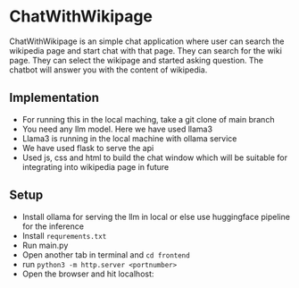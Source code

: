 # ChatWithWikipage
ChatWithWikipage is an simple chat application where user can search the wikipedia page and start chat with that page. 
They can search for the wiki page. 
They can select the wikipage and started asking question. The chatbot will answer you with the content of wikipedia. 

## Implementation 
* For running this in the local maching, take a git clone of main branch
* You need any llm model. Here we have used llama3
* Llama3 is running in the local machine with ollama service
* We have used flask to serve the api
* Used js, css and html to build the chat window which will be suitable for integrating into wikipedia page in future

## Setup
* Install ollama for serving the llm in local or else use huggingface pipeline for the inference
* Install `requrements.txt`
* Run main.py
* Open another tab in terminal and `cd frontend`
* run `python3 -m http.server <portnumber>`
* Open the browser and hit localhost:<portnumber>




